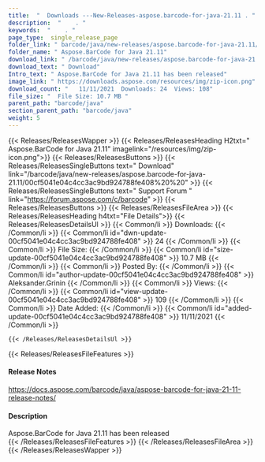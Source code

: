 ```yaml
---
title:  "  Downloads ---New-Releases-aspose.barcode-for-java-21.11 . " 
description:  "    . " 
keywords:  "    . " 
page_type:  single_release_page
folder_link: " barcode/java/new-releases/aspose.barcode-for-java-21.11/"
folder_name: " Aspose.BarCode for Java 21.11"
download_link: " /barcode/java/new-releases/aspose.barcode-for-java-21.11/00cf5041e04c4cc3ac9bd924788fe408"
download_text: " Download"
Intro_text: " Aspose.BarCode for Java 21.11 has been released"
image_link: " https://downloads.aspose.com/resources/img/zip-icon.png"
download_count: "   11/11/2021  Downloads: 24  Views: 108"
file_size: "  File Size: 10.7 MB "
parent_path: "barcode/java"
section_parent_path: "barcode/java"
weight: 5 
---
```


{{< Releases/ReleasesWapper >}}
  {{< Releases/ReleasesHeading H2txt=" Aspose.BarCode for Java 21.11" imagelink="/resources/img/zip-icon.png">}}
  {{< Releases/ReleasesButtons >}}
    {{< Releases/ReleasesSingleButtons text=" Download" link="/barcode/java/new-releases/aspose.barcode-for-java-21.11/00cf5041e04c4cc3ac9bd924788fe408%20%20" >}}
    {{< Releases/ReleasesSingleButtons text=" Support Forum " link="https://forum.aspose.com/c/barcode" >}}
  {{< Releases/ReleasesButtons >}}
  {{< Releases/ReleasesFileArea >}}
    {{< Releases/ReleasesHeading h4txt="File Details">}}
    {{< Releases/ReleasesDetailsUl >}}
            {{< Common/li  >}} Downloads: {{< /Common/li >}} 
      {{< Common/li id="dwn-update-00cf5041e04c4cc3ac9bd924788fe408" >}} 24 {{< /Common/li >}} 
      {{< Common/li  >}} File Size: {{< /Common/li >}} 
      {{< Common/li id="size-update-00cf5041e04c4cc3ac9bd924788fe408" >}} 10.7 MB {{< /Common/li >}} 
      {{< Common/li  >}} Posted By: {{< /Common/li >}} 
      {{< Common/li id="author-update-00cf5041e04c4cc3ac9bd924788fe408" >}} Aleksander.Grinin {{< /Common/li >}} 
      {{< Common/li  >}} Views: {{< /Common/li >}} 
      {{< Common/li id="view-update-00cf5041e04c4cc3ac9bd924788fe408" >}} 109 {{< /Common/li >}} 
      {{< Common/li  >}} Date Added: {{< /Common/li >}} 
      {{< Common/li id="added-update-00cf5041e04c4cc3ac9bd924788fe408" >}} 11/11/2021 {{< /Common/li >}} 

    {{< /Releases/ReleasesDetailsUl >}}

  {{< Releases/ReleasesFileFeatures >}}
      <h4>Release Notes</h4><div><a href="https://docs.aspose.com/barcode/java/aspose-barcode-for-java-21-11-release-notes/">https://docs.aspose.com/barcode/java/aspose-barcode-for-java-21-11-release-notes/</a></div><h4>Description</h4><div class="HTMLDescription">Aspose.BarCode for Java 21.11 has been released</div>
  {{< /Releases/ReleasesFileFeatures >}}
 {{< /Releases/ReleasesFileArea >}}
{{< /Releases/ReleasesWapper >}}


